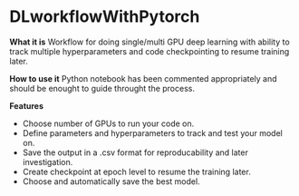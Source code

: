 # DLworkflowWithPytorch

**What it is**
Workflow for doing single/multi GPU deep learning with ability to track multiple hyperparameters and code checkpointing to resume training later.

**How to use it**
Python notebook has been commented appropriately and should be enought to guide throught the process.

**Features**
-	Choose number of GPUs to run your code on.
-	Define parameters and hyperparameters to track and test your model on.
-	Save the output in a .csv format for reproducability and later investigation. 
-	Create checkpoint at epoch level to resume the training later.
-	Choose and automatically save the best model.

